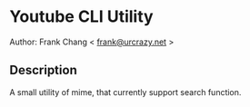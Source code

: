 Youtube CLI Utility
===================

Author: Frank Chang < frank@urcrazy.net >

## Description
A small utility of mime, that currently support search function.

